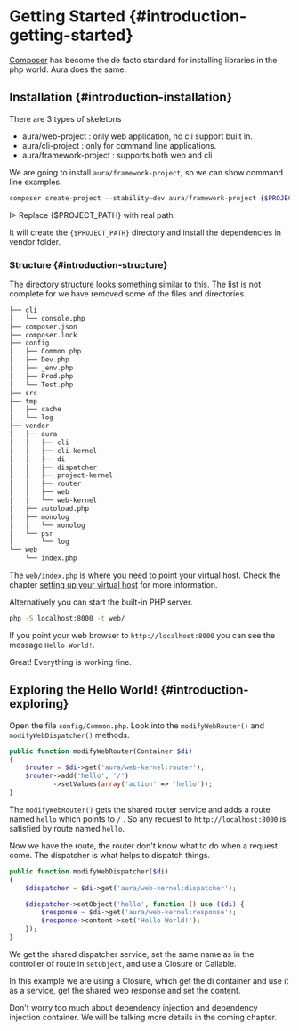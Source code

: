 # Getting Started {#introduction-getting-started}

[Composer](http://getcomposer.org) has become the de facto standard
for installing libraries in the php world. Aura does the same.


## Installation {#introduction-installation}

There are 3 types of skeletons

* aura/web-project : only web application, no cli support built in.
* aura/cli-project : only for command line applications.
* aura/framework-project : supports both web and cli

We are going to install `aura/framework-project`, so we can show command line
examples.

```php
composer create-project --stability=dev aura/framework-project {$PROJECT_PATH}
```

I> Replace {$PROJECT_PATH} with real path

It will create the `{$PROJECT_PATH}` directory and install the dependencies
in vendor folder.

### Structure {#introduction-structure}

The directory structure looks something similar to this. The list is not
complete for we have removed some of the files and directories.

```bash
├── cli
│   └── console.php
├── composer.json
├── composer.lock
├── config
│   ├── Common.php
│   ├── Dev.php
│   ├── _env.php
│   ├── Prod.php
│   └── Test.php
├── src
├── tmp
│   ├── cache
│   └── log
├── vendor
│   ├── aura
│   │   ├── cli
│   │   ├── cli-kernel
│   │   ├── di
│   │   ├── dispatcher
│   │   ├── project-kernel
│   │   ├── router
│   │   ├── web
│   │   └── web-kernel
│   ├── autoload.php
│   ├── monolog
│   │   └── monolog
│   └── psr
│       └── log
└── web
    └── index.php
```

The `web/index.php` is where you need to point your virtual host. Check the
chapter [setting up your virtual host](#setting-up-your-virtual-host)
for more information.

Alternatively you can start the built-in PHP server.


```bash
php -S localhost:8000 -t web/
```

If you point your web browser to `http://localhost:8000` you can see
the message `Hello World!`.

Great! Everything is working fine.

## Exploring the Hello World! {#introduction-exploring}

Open the file `config/Common.php`. Look into the `modifyWebRouter()` and
`modifyWebDispatcher()` methods.

```php
public function modifyWebRouter(Container $di)
{
    $router = $di->get('aura/web-kernel:router');
    $router->add('hello', '/')
           ->setValues(array('action' => 'hello'));
}
```

The `modifyWebRouter()` gets the shared router service and adds a route
named `hello` which points to `/` . So any request to `http://localhost:8000`
is satisfied by route named `hello`.

Now we have the route, the router don't know what to do when a request come.
The dispatcher is what helps to dispatch things.

```php
public function modifyWebDispatcher($di)
{
    $dispatcher = $di->get('aura/web-kernel:dispatcher');

    $dispatcher->setObject('hello', function () use ($di) {
        $response = $di->get('aura/web-kernel:response');
        $response->content->set('Hello World!');
    });
}
```

We get the shared dispatcher service, set the same name as in the
controller of route in `setObject`, and use a Closure or Callable.

In this example we are using a Closure, which get the di container and use
it as a service, get the shared web response and set the content.

Don't worry too much about dependency injection and dependency injection
container. We will be talking more details in the coming chapter.
